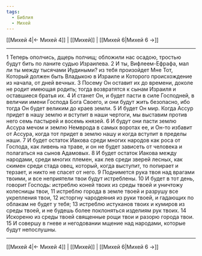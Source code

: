 ```yaml
---
tags:
  - Библия
  - Михей
---
```

[[Михей 4|← Михей 4]] | [[Михей]] | [[Михей 6|Михей 6 →]]

---
1 Теперь ополчись, дщерь полчищ; обложили нас осадою, тростью будут бить по ланите судью Израилева.
2 И ты, Вифлеем-Ефрафа, мал ли ты между тысячами Иудиными? из тебя произойдет Мне Тот, Который должен быть Владыкою в Израиле и Которого происхождение из начала, от дней вечных.
3 Посему Он оставит их до времени, доколе не родит имеющая родить; тогда возвратятся к сынам Израиля и оставшиеся братья их.
4 И станет Он, и будет пасти в силе Господней, в величии имени Господа Бога Своего, и они будут жить безопасно, ибо тогда Он будет великим до краев земли.
5 И будет Он мир. Когда Ассур придет в нашу землю и вступит в наши чертоги, мы выставим против него семь пастырей и восемь князей.
6 И будут они пасти землю Ассура мечом и землю Немврода в самых воротах ее, и Он-то избавит от Ассура, когда тот придет в землю нашу и когда вступит в пределы наши.
7 И будет остаток Иакова среди многих народов как роса от Господа, как ливень на траве, и он не будет зависеть от человека и полагаться на сынов Адамовых.
8 И будет остаток Иакова между народами, среди многих племен, как лев среди зверей лесных, как скимен среди стада овец, который, когда выступит, то попирает и терзает, и никто не спасет от него.
9 Поднимется рука твоя над врагами твоими, и все неприятели твои будут истреблены.
10 И будет в тот день, говорит Господь: истреблю коней твоих из среды твоей и уничтожу колесницы твои,
11 истреблю города в земле твоей и разрушу все укрепления твои,
12 исторгну чародеяния из руки твоей, и гадающих по облакам не будет у тебя;
13 истреблю истуканов твоих и кумиров из среды твоей, и не будешь более поклоняться изделиям рук твоих.
14 Искореню из среды твоей священные рощи твои и разорю города твои.
15 И совершу в гневе и негодовании мщение над народами, которые будут непослушны.

---
[[Михей 4|← Михей 4]] | [[Михей]] | [[Михей 6|Михей 6 →]]